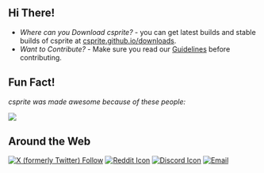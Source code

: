 ## Hi There!

- *Where can you Download csprite?* - you can get latest builds and stable builds of csprite at [csprite.github.io/downloads](https://csprite.github.io/downloads/).
- *Want to Contribute?* - Make sure you read our [Guidelines](../CONTRIBUTING.md) before contributing.

## Fun Fact!

*csprite was made awesome because of these people:*

<a href="https://github.com/csprite/csprite/graphs/contributors">
  <img src="https://contributors-img.firebaseapp.com/image?repo=csprite/csprite&max=10000" />
</a>

## Around the Web

[![X (formerly Twitter) Follow](https://img.shields.io/badge/%20-@csprite_editor-%231d9bf0?logo=twitter&labelColor=%23EFEFEF&style=flat)](https://twitter.com/csprite_editor)
[![Reddit Icon](https://img.shields.io/badge/%20-r%2Fcsprite-%23ff6314?logo=reddit&labelColor=%23EFEFEF&style=flat)](https://www.reddit.com/r/csprite/)
[![Discord Icon](https://discordapp.com/api/guilds/1144692558434422825/embed.png)](https://discord.gg/aJZSJXt7zm)
[![Email](https://img.shields.io/badge/%20-Email-%23505264?logo=proton&labelColor=%23e9eaf7&style=flat)](mailto:csprite@proton.me)
